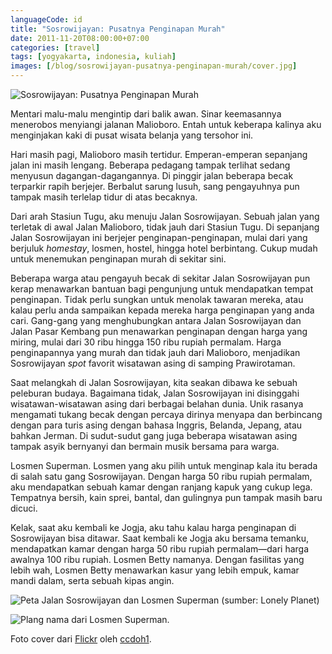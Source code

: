 ```yaml
---
languageCode: id
title: "Sosrowijayan: Pusatnya Penginapan Murah"
date: 2011-11-20T08:00:00+07:00
categories: [travel]
tags: [yogyakarta, indonesia, kuliah]
images: [/blog/sosrowijayan-pusatnya-penginapan-murah/cover.jpg]
---
```

![Sosrowijayan: Pusatnya Penginapan Murah](cover.jpg)

Mentari malu-malu mengintip dari balik awan. Sinar keemasannya menerobos menyiangi jalanan Malioboro. Entah untuk keberapa kalinya aku menginjakan kaki di pusat wisata belanja yang tersohor ini.

Hari masih pagi, Malioboro masih tertidur. Emperan-emperan sepanjang jalan ini masih lengang. Beberapa pedagang tampak terlihat sedang menyusun dagangan-dagangannya. Di pinggir jalan beberapa becak terparkir rapih berjejer. Berbalut sarung lusuh, sang pengayuhnya pun tampak masih terlelap tidur di atas becaknya.

Dari arah Stasiun Tugu, aku menuju Jalan Sosrowijayan. Sebuah jalan yang terletak di awal Jalan Malioboro, tidak jauh dari Stasiun Tugu. Di sepanjang Jalan Sosrowijayan ini berjejer penginapan-penginapan, mulai dari yang berjuluk *homestay*, losmen, hostel, hingga hotel berbintang. Cukup mudah untuk menemukan penginapan murah di sekitar sini.

Beberapa warga atau pengayuh becak di sekitar Jalan Sosrowijayan pun kerap menawarkan bantuan bagi pengunjung untuk mendapatkan tempat penginapan. Tidak perlu sungkan untuk menolak tawaran mereka, atau kalau perlu anda sampaikan kepada mereka harga penginapan yang anda cari. Gang-gang yang menghubungkan antara Jalan Sosrowijayan dan Jalan Pasar Kembang pun menawarkan penginapan dengan harga yang miring, mulai dari 30 ribu hingga 150 ribu rupiah permalam. Harga penginapannya yang murah dan tidak jauh dari Malioboro, menjadikan Sosrowijayan *spot* favorit wisatawan asing di samping Prawirotaman.

Saat melangkah di Jalan Sosrowijayan, kita seakan dibawa ke sebuah peleburan budaya. Bagaimana tidak, Jalan Sosrowijayan ini disinggahi wisatawan-wisatawan asing dari berbagai belahan dunia. Unik rasanya mengamati tukang becak dengan percaya dirinya menyapa dan berbincang dengan para turis asing dengan bahasa Inggris, Belanda, Jepang, atau bahkan Jerman. Di sudut-sudut gang juga beberapa wisatawan asing tampak asyik bernyanyi dan bermain musik bersama para warga.

Losmen Superman. Losmen yang aku pilih untuk menginap kala itu berada di salah satu gang Sosrowijayan. Dengan harga 50 ribu rupiah permalam, aku mendapatkan sebuah kamar dengan ranjang kapuk yang cukup lega. Tempatnya bersih, kain sprei, bantal, dan gulingnya pun tampak masih baru dicuci.

Kelak, saat aku kembali ke Jogja, aku tahu kalau harga penginapan di Sosrowijayan bisa ditawar. Saat kembali ke Jogja aku bersama temanku, mendapatkan kamar dengan harga 50 ribu rupiah permalam—dari harga awalnya 100 ribu rupiah. Losmen Betty namanya. Dengan fasilitas yang lebih wah, Losmen Betty menawarkan kasur yang lebih empuk, kamar mandi dalam, serta sebuah kipas angin.

![Peta Jalan Sosrowijayan dan Losmen Superman (sumber: Lonely Planet)](01-losmen-superman.jpg)

![Plang nama dari Losmen Superman.](02-losmen-superman.jpg)

Foto cover dari [Flickr](https://www.flickr.com/photos/ccdoh1/4438594723/in/photostream/) oleh [ccdoh1](https://www.flickr.com/photos/ccdoh1/).
